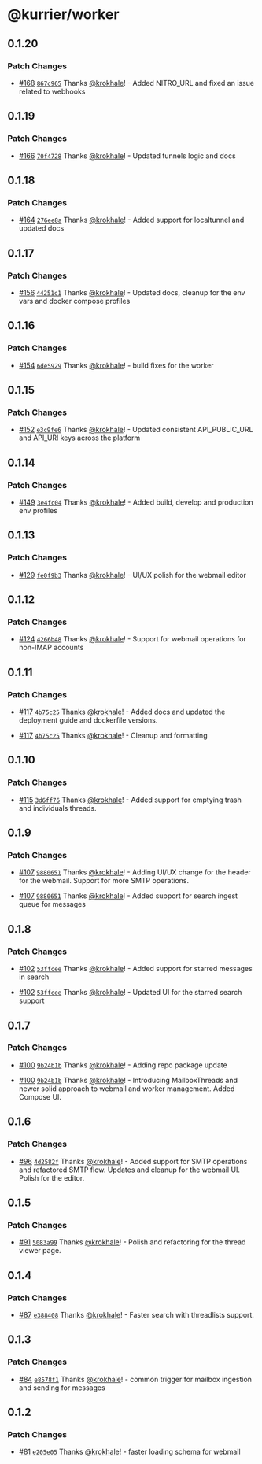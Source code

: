 # @kurrier/worker

## 0.1.20

### Patch Changes

- [#168](https://github.com/kurrier-org/kurrier/pull/168) [`867c965`](https://github.com/kurrier-org/kurrier/commit/867c9653b8e7ae4cdb9ee452a35af316282f76d0) Thanks [@krokhale](https://github.com/krokhale)! - Added NITRO_URL and fixed an issue related to webhooks

## 0.1.19

### Patch Changes

- [#166](https://github.com/kurrier-org/kurrier/pull/166) [`70f4728`](https://github.com/kurrier-org/kurrier/commit/70f472827e87747978594b3a841235cb9490ba2f) Thanks [@krokhale](https://github.com/krokhale)! - Updated tunnels logic and docs

## 0.1.18

### Patch Changes

- [#164](https://github.com/kurrier-org/kurrier/pull/164) [`276ee8a`](https://github.com/kurrier-org/kurrier/commit/276ee8a7dbb005894ff4e8cc9700eb58ae527a1e) Thanks [@krokhale](https://github.com/krokhale)! - Added support for localtunnel and updated docs

## 0.1.17

### Patch Changes

- [#156](https://github.com/kurrier-org/kurrier/pull/156) [`44251c1`](https://github.com/kurrier-org/kurrier/commit/44251c14542386fb46130c6acb76e51e74670054) Thanks [@krokhale](https://github.com/krokhale)! - Updated docs, cleanup for the env vars and docker compose profiles

## 0.1.16

### Patch Changes

- [#154](https://github.com/kurrier-org/kurrier/pull/154) [`6de5929`](https://github.com/kurrier-org/kurrier/commit/6de5929e1f9dd43d6fe962a7d484a7eadf048892) Thanks [@krokhale](https://github.com/krokhale)! - build fixes for the worker

## 0.1.15

### Patch Changes

- [#152](https://github.com/kurrier-org/kurrier/pull/152) [`e3c9fe6`](https://github.com/kurrier-org/kurrier/commit/e3c9fe6ebfac51e6b044a4d121b6b505161373f2) Thanks [@krokhale](https://github.com/krokhale)! - Updated consistent API_PUBLIC_URL and API_URl keys across the platform

## 0.1.14

### Patch Changes

- [#149](https://github.com/kurrier-org/kurrier/pull/149) [`3e4fc04`](https://github.com/kurrier-org/kurrier/commit/3e4fc04ae1aacb37065b9919a1a568c03536660f) Thanks [@krokhale](https://github.com/krokhale)! - Added build, develop and production env profiles

## 0.1.13

### Patch Changes

- [#129](https://github.com/kurrier-org/kurrier/pull/129) [`fe0f9b3`](https://github.com/kurrier-org/kurrier/commit/fe0f9b396f37578e08b03ab5a07780a6fc16b2b9) Thanks [@krokhale](https://github.com/krokhale)! - UI/UX polish for the webmail editor

## 0.1.12

### Patch Changes

- [#124](https://github.com/kurrier-org/kurrier/pull/124) [`4266b48`](https://github.com/kurrier-org/kurrier/commit/4266b48470268c76fc3b23f8ad380c74f97f7f02) Thanks [@krokhale](https://github.com/krokhale)! - Support for webmail operations for non-IMAP accounts

## 0.1.11

### Patch Changes

- [#117](https://github.com/kurrier-org/kurrier/pull/117) [`4b75c25`](https://github.com/kurrier-org/kurrier/commit/4b75c2590dd8dbb6815a2a6470142a70f56783e5) Thanks [@krokhale](https://github.com/krokhale)! - Added docs and updated the deployment guide and dockerfile versions.

- [#117](https://github.com/kurrier-org/kurrier/pull/117) [`4b75c25`](https://github.com/kurrier-org/kurrier/commit/4b75c2590dd8dbb6815a2a6470142a70f56783e5) Thanks [@krokhale](https://github.com/krokhale)! - Cleanup and formatting

## 0.1.10

### Patch Changes

- [#115](https://github.com/kurrier-org/kurrier/pull/115) [`3d6ff76`](https://github.com/kurrier-org/kurrier/commit/3d6ff76c71b65a9276eecee5813ada8c5e5d20b6) Thanks [@krokhale](https://github.com/krokhale)! - Added support for emptying trash and individuals threads.

## 0.1.9

### Patch Changes

- [#107](https://github.com/kurrier-org/kurrier/pull/107) [`9880651`](https://github.com/kurrier-org/kurrier/commit/9880651b4beae1b7046fafb14aafc762c2c6e6e4) Thanks [@krokhale](https://github.com/krokhale)! - Adding UI/UX change for the header for the webmail. Support for more SMTP operations.

- [#107](https://github.com/kurrier-org/kurrier/pull/107) [`9880651`](https://github.com/kurrier-org/kurrier/commit/9880651b4beae1b7046fafb14aafc762c2c6e6e4) Thanks [@krokhale](https://github.com/krokhale)! - Added support for search ingest queue for messages

## 0.1.8

### Patch Changes

- [#102](https://github.com/kurrier-org/kurrier/pull/102) [`53ffcee`](https://github.com/kurrier-org/kurrier/commit/53ffceeb6f442cb0b9e4ffb2f8252777f861dd0e) Thanks [@krokhale](https://github.com/krokhale)! - Added support for starred messages in search

- [#102](https://github.com/kurrier-org/kurrier/pull/102) [`53ffcee`](https://github.com/kurrier-org/kurrier/commit/53ffceeb6f442cb0b9e4ffb2f8252777f861dd0e) Thanks [@krokhale](https://github.com/krokhale)! - Updated UI for the starred search support

## 0.1.7

### Patch Changes

- [#100](https://github.com/kurrier-org/kurrier/pull/100) [`9b24b1b`](https://github.com/kurrier-org/kurrier/commit/9b24b1bfa53a89234bd3c21fadcfecea785f81b6) Thanks [@krokhale](https://github.com/krokhale)! - Adding repo package update

- [#100](https://github.com/kurrier-org/kurrier/pull/100) [`9b24b1b`](https://github.com/kurrier-org/kurrier/commit/9b24b1bfa53a89234bd3c21fadcfecea785f81b6) Thanks [@krokhale](https://github.com/krokhale)! - Introducing MailboxThreads and newer solid approach to webmail and worker management. Added Compose UI.

## 0.1.6

### Patch Changes

- [#96](https://github.com/kurrier-org/kurrier/pull/96) [`4d2582f`](https://github.com/kurrier-org/kurrier/commit/4d2582fa3a6f569449ffc17b8b98df7553175f0e) Thanks [@krokhale](https://github.com/krokhale)! - Added support for SMTP operations and refactored SMTP flow. Updates and cleanup for the webmail UI. Polish for the editor.

## 0.1.5

### Patch Changes

- [#91](https://github.com/kurrier-org/kurrier/pull/91) [`5083a99`](https://github.com/kurrier-org/kurrier/commit/5083a9903a7bf8326c796bf05f77e7c2b7113aca) Thanks [@krokhale](https://github.com/krokhale)! - Polish and refactoring for the thread viewer page.

## 0.1.4

### Patch Changes

- [#87](https://github.com/kurrier-org/kurrier/pull/87) [`e388408`](https://github.com/kurrier-org/kurrier/commit/e38840867f8ae5f9bbe9ef09b04cf2cba3eb6c7f) Thanks [@krokhale](https://github.com/krokhale)! - Faster search with threadlists support.

## 0.1.3

### Patch Changes

- [#84](https://github.com/kurrier-org/kurrier/pull/84) [`e8578f1`](https://github.com/kurrier-org/kurrier/commit/e8578f1ff021627a2e58f05e229b4dce418c4d69) Thanks [@krokhale](https://github.com/krokhale)! - common trigger for mailbox ingestion and sending for messages

## 0.1.2

### Patch Changes

- [#81](https://github.com/kurrier-org/kurrier/pull/81) [`e205e05`](https://github.com/kurrier-org/kurrier/commit/e205e05ac227027914532646ef5e834fdb619371) Thanks [@krokhale](https://github.com/krokhale)! - faster loading schema for webmail
